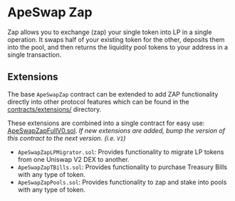 # ApeSwap Zap

Zap allows you to exchange (zap) your single token into LP in a single operation. It swaps half of your existing token for the other, deposits them into the pool, and then returns the liquidity pool tokens to your address in a single transaction.

## Extensions
The base `ApeSwapZap` contract can be extended to add ZAP functionality directly into other protocol features which can be found in the [contracts/extensions/](./contracts/extensions/) directory.  

These extensions are combined into a single contract for easy use: [ApeSwapZapFullV0.sol](./contracts/ApeSwapZapFullV0.sol). _If new extensions are added, bump the version of this contract to the next version. (i.e. `V1`)_

- `ApeSwapZapLPMigrator.sol`: Provides functionality to migrate LP tokens from one Uniswap V2 DEX to another.  
- `ApeSwapZapTBills.sol`: Provides functionality to purchase Treasury Bills with any type of token.  
- `ApeSwapZapPools.sol`: Provides functionality to zap and stake into pools with any type of token.  

